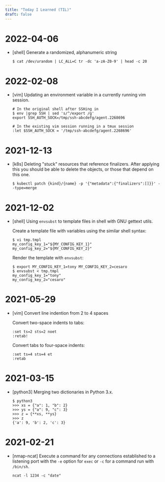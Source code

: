 ```yaml
---
title: "Today I Learned (TIL)"
draft: false
---
```

# 2022-04-06

* [shell] Generate a randomized, alphanumeric string

    ```
    $ cat /dev/urandom | LC_ALL=C tr -dc 'a-zA-Z0-9' | head -c 20
    ```

# 2022-02-08

* [vim] Updating an environment variable in a currently running vim session.

    ```
    # In the original shell after SSHing in
    $ env |grep SSH | sed 's/^/export /g'
    export SSH_AUTH_SOCK=/tmp/ssh-abcdefg/agent.2268696
    
    # In the existing vim session running in a tmux session
    :let $SSH_AUTH_SOCK = '/tmp/ssh-abcdefg/agent.2268696'
    ```

# 2021-12-13

* [k8s] Deleting "stuck" resources that reference finalizers.  After applying this
  you should be able to delete the objects, or those that depend on this one.
  
    ```
    $ kubectl patch {kind}/{name} -p '{"metadata":{"finalizers":[]}}' --type=merge
    ```

# 2021-12-02

* [shell] Using `envsubst` to template files in shell with GNU gettext utils.

    Create a template file with variables using the similar shell syntax:
    ```
    $ vi tmp.tmpl
    my_config_key_1="${MY_CONFIG_KEY_1}"
    my_config_key_2="${MY_CONFIG_KEY_2}"
    ```

    Render the template with `envsubst`:
    ```
    $ export MY_CONFIG_KEY_1=tony MY_CONFIG_KEY_2=cesaro
    $ envsubst < tmp.tmpl
    my_config_key_1="tony"
    my_config_key_2="cesaro"
    ```

# 2021-05-29

* [vim] Convert line indention from 2 to 4 spaces

    Convert two-space indents to tabs:

    ```
    :set ts=2 sts=2 noet
    :retab!
    ```

    Convert tabs to four-space indents:

    ```
    :set ts=4 sts=4 et
    :retab
    ```

# 2021-03-15

* [python3] Merging two dictionaries in Python 3.x.

    ```
    $ python3
    >>> xs = {"a": 1, "b": 2}
    >>> ys = {"a": 9, "c": 3}
    >>> z = {**xs, **ys}
    >>> z
    {'a': 9, 'b': 2, 'c': 3}
    ```

# 2021-02-21

* [nmap-ncat] Execute a command for any connections established to a listening
  port with the `-e` option for `exec` or `-c` for a command run with `/bin/sh`.

    ```
    ncat -l 1234 -c "date"
    ```

